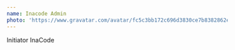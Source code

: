 ```yaml
---
name: Inacode Admin
photo: 'https://www.gravatar.com/avatar/fc5c3bb172c696d3830ce7b8382862e1'
---
```

Initiator InaCode